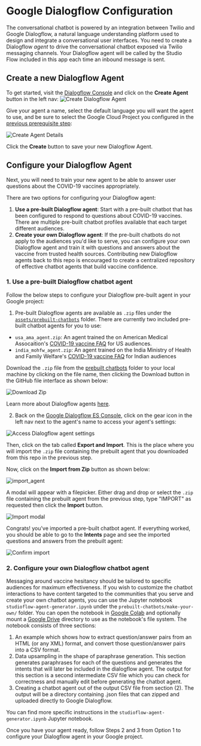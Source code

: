 # Google Dialogflow Configuration

The conversational chatbot is powered by an integration between Twilio and Google Dialogflow, a natural language understanding platform used to design and integrate a conversational user interfaces. You need to create a Dialogflow _agent_ to drive the conversational chatbot exposed via Twilio messaging channels. Your Dialogflow agent will be called by the Studio Flow included in this app each time an inbound message is sent.

## Create a new Dialogflow Agent
To get started, visit the [Dialogflow Console](https://dialogflow.cloud.google.com/#/getStarted) and click on the **Create Agent** button in the left nav:
![Create Dialogflow Agent](https://user-images.githubusercontent.com/4605360/121387444-88118f80-c8ff-11eb-8c6f-565550c738fb.png)

Give your agent a name, select the default language you will want the agent to use, and be sure to select the Google Cloud Project you configured in the [previous prerequisite step](prerequisites/google-cloud-platform-config.md):

![Create Agent Details](https://user-images.githubusercontent.com/4605360/121388593-74b2f400-c900-11eb-9a1d-4b9f996fd64d.png)

Click the **Create** button to save your new Dialogflow Agent.

## Configure your Dialogflow Agent
Next, you will need to train your new agent to be able to answer user questions about the COVID-19 vaccines appropriately.

There are two options for configuring your Dialogflow agent:
1. **Use a pre-built Dialogflow agent**: Start with a pre-built chatbot that has been configured to respond to questions about COVID-19 vaccines. There are multiple pre-built chatbot profiles available that each target different audiences.
2. **Create your own Dialogflow agent**: If the pre-built chatbots do not apply to the audiences you'd like to serve, you can configure your own Dialogflow agent and train it with questions and answers about the vaccine from trusted health sources. Contributing new Dialogflow agents back to this repo is encouraged to create a centralized repository of effective chatbot agents that build vaccine confidence.

### 1. Use a pre-built Dialogflow chatbot agent

Follow the below steps to configure your Dialogflow pre-built agent in your Google project:

1. Pre-built Dialogflow agents are available as `.zip` files under the [`assets/prebuilt-chatbots`](assets/prebuilt-chatbots) folder. There are currently two included pre-built chatbot agents for you to use:
- `usa_ama_agent.zip`: An agent trained the on American Medical Assocaition's [COVID-19 vaccine FAQ](https://www.ama-assn.org/delivering-care/public-health/covid-19-vaccines-patients-frequently-asked-questions) for US audiences. 
- `india_mohfw_agent.zip`: An agent trained on the India Ministry of Health and Family Welfare's [COVID-19 vaccine FAQ](https://www.mohfw.gov.in/covid_vaccination/vaccination/faqs.html) for Indian audiences

Download the `.zip` file from the [prebuilt chatbots]((assets/prebuilt-chatbots)) folder to your local machine by clicking on the file name, then clicking the Download button in the GitHub file interface as shown below:

![Download Zip](https://user-images.githubusercontent.com/4605360/121403008-56a0c000-c90f-11eb-8b50-31c39d35d603.png)

Learn more about Dialogflow agents [here](https://cloud.google.com/dialogflow/es/docs/agents-overview#:~:text=A%20Dialogflow%20agent%20is%20a,apps%20and%20services%20can%20understand).

2. Back on the [Google Dialogflow ES Console](https://dialogflow.cloud.google.com/), click on the gear icon in the left nav next to the agent's name to access your agent's settings:

![Access Dialogflow agent settings](https://user-images.githubusercontent.com/4605360/121403415-b9925700-c90f-11eb-9d55-2a328db0f299.png)

Then, click on the tab called **Export and Import**. This is the place where you will import the `.zip` file containing the prebuilt agent that you downloaded from this repo in the previous step.

Now, click on the **Import from Zip** button as shown below:

![import_agent](https://user-images.githubusercontent.com/4605360/121403937-49d09c00-c910-11eb-84f5-203f874918e6.png)

A modal will appear with a filepicker. Either drag and drop or select the `.zip` file containing the prebuilt agent from the previous step, type "IMPORT" as requested then click the **Import** button.

![Import modal](https://user-images.githubusercontent.com/4605360/121404216-974d0900-c910-11eb-8643-714df27911b8.png)

Congrats! you've imported a pre-built chatbot agent. If everything worked, you should be able to go to the **Intents** page and see the imported questions and answers from the prebuilt agent:

![Confirm import](https://user-images.githubusercontent.com/4605360/121404481-db400e00-c910-11eb-9b4b-148f3d105838.png)


### 2. Configure your own Dialogflow chatbot agent

Messaging around vaccine hesitancy should be tailored to specific audiences for maximum effectiveness. If you wish to customize the chatbot interactions to have content targeted to the communities that you serve and create your own chatbot agents, you can use the Jupyter notebook `studioflow-agent-generator.ipynb` under the `prebuilt-chatbots/make-your-own/` folder. You can open the notebook in [Google Colab](colab.research.google.com) and optionally mount a [Google Drive](https://drive.google.com/) directory to use as the notebook's file system. The notebook consists of three sections:
 
1. An example which shows how to extract question/answer pairs from an HTML (or any XML) format, and convert those question/answer pairs into a CSV format.
2. Data upsampling in the shape of paraphrase generation. This section generates paraphrases for each of the questions and generates the intents that will later be included in the dialogflow agent. The output for this section is a second intermediate CSV file which you can check for correctness and manually edit before generating the chatbot agent.
3. Creating a chatbot agent out of the output CSV file from section (2). The output will be a directory containing .json files that can zipped and uploaded directly to Google Dialogflow.

You can find more specific instructions in the `studioflow-agent-generator.ipynb` Jupyter notebook. 

Once you have your agent ready, follow Steps 2 and 3 from Option 1 to configure your Dialogflow agent in your Google project.
